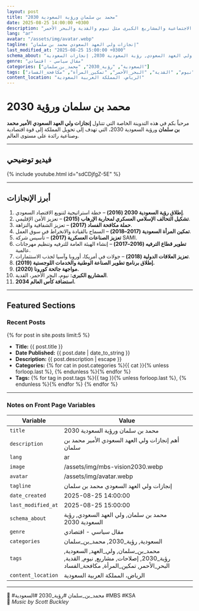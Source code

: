 ```yaml
---
layout: post
title: "محمد بن سلمان ورؤية السعودية 2030"
date: 2025-08-25 14:00:00 +0300
description: "أهم إنجازات ولي العهد السعودي الأمير محمد بن سلمان، من رؤية السعودية 2030 إلى الإصلاحات الاجتماعية والمشاريع الكبرى مثل نيوم والقدية والبحر الأحمر."
lang: "ar"
avatar: "/assets/img/avatar.webp"
tagline: "إنجازات ولي العهد السعودي محمد بن سلمان"
last_modified_at: "2025-08-25 15:00:00 +0300"
schema_about: "محمد بن سلمان, ولي العهد السعودي, رؤية السعودية 2030, إنجازات السعودية"
genre: "مقال سياسي - اقتصادي"
categories: ["السعودية", "رؤية_2030", "محمد_بن_سلمان"]
tags: ["محمد_بن_سلمان", "ولي_العهد", "السعودية", "رؤية_2030", "إصلاحات", "مشاريع", "نيوم", "القدية", "البحر_الأحمر", "تمكين_المرأة", "مكافحة_الفساد"]
content_location: "الرياض، المملكة العربية السعودية"
---
```



# محمد بن سلمان ورؤية 2030

مرحباً بكم في هذه التدوينة الخاصة التي تتناول **إنجازات ولي العهد السعودي الأمير محمد بن سلمان** ورؤية السعودية 2030، التي تهدف إلى تحويل المملكة إلى قوة اقتصادية وصناعية رائدة على مستوى العالم.

---

## فيديو توضيحي

{% include youtube.html id="sdCDjfgZ-5E" %}

---

## أبرز الإنجازات

1. **إطلاق رؤية السعودية 2030 (2016)** – خطة استراتيجية لتنويع الاقتصاد السعودي.  
2. **تشكيل التحالف الإسلامي العسكري لمحاربة الإرهاب (2015)** – تعزيز الأمن الإقليمي.  
3. **حملة مكافحة الفساد (2017)** – تعزيز الشفافية والنزاهة.  
4. **تمكين المرأة السعودية (2017–2018)** – السماح بالقيادة والانخراط في سوق العمل.  
5. **تعزيز الصناعات العسكرية (2017)** – تأسيس شركة SAMI.  
6. **تطوير قطاع الترفيه (2016–2017)** – إنشاء الهيئة العامة للترفيه وتنظيم مهرجانات عالمية.  
7. **تعزيز العلاقات الدولية (2018)** – جولات في أمريكا، أوروبا وآسيا لجذب الاستثمارات.  
8. **إطلاق برنامج تطوير الصناعة الوطنية والخدمات اللوجستية (2019).**  
9. **مواجهة جائحة كورونا (2020).**  
10. **المشاريع الكبرى:** نيوم، البحر الأحمر، القدية.  
11. **استضافة كأس العالم 2034.**

---

## Featured Sections

### Recent Posts
{% for post in site.posts limit:5 %}
- **Title:** {{ post.title }}  
- **Date Published:** {{ post.date | date_to_string }}  
- **Description:** {{ post.description | escape }}  
- **Categories:** {% for cat in post.categories %}{{ cat }}{% unless forloop.last %}, {% endunless %}{% endfor %}  
- **Tags:** {% for tag in post.tags %}{{ tag }}{% unless forloop.last %}, {% endunless %}{% endfor %}
{% endfor %}

---

### Notes on Front Page Variables

| Variable | Value |
|----------|-------|
| `title` | محمد بن سلمان ورؤية السعودية 2030 |
| `description` | أهم إنجازات ولي العهد السعودي الأمير محمد بن سلمان |
| `lang` | ar |
| `image` | /assets/img/mbs-vision2030.webp |
| `avatar` | /assets/img/avatar.webp |
| `tagline` | إنجازات ولي العهد السعودي محمد بن سلمان |
| `date_created` | 2025-08-25 14:00:00 |
| `last_modified_at` | 2025-08-25 15:00:00 |
| `schema_about` | محمد بن سلمان, ولي العهد السعودي, رؤية السعودية 2030 |
| `genre` | مقال سياسي - اقتصادي |
| `categories` | السعودية, رؤية_2030, محمد_بن_سلمان |
| `tags` | محمد_بن_سلمان, ولي_العهد, السعودية, رؤية_2030, إصلاحات, مشاريع, نيوم, القدية, البحر_الأحمر, تمكين_المرأة, مكافحة_الفساد |
| `content_location` | الرياض، المملكة العربية السعودية |

---

📌 #محمد_بن_سلمان #رؤية_2030 #السعودية #MBS #KSA  
🎵 *Music by Scott Buckley*
